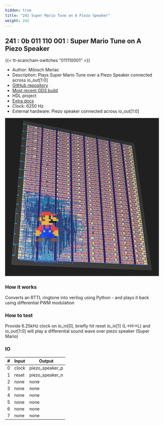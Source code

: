 ```yaml
---
hidden: true
title: "241 Super Mario Tune on A Piezo Speaker"
weight: 242
---
```


## 241 : 0b 011 110 001 : Super Mario Tune on A Piezo Speaker

{{< tt-scanchain-switches "011110001" >}}

* Author: Milosch Meriac
* Description: Plays Super Mario Tune over a Piezo Speaker connected across io_out[1:0]
* [GitHub repository](https://github.com/meriac/tt03-play-tune)
* [Most recent GDS build](https://github.com/meriac/tt03-play-tune/actions/runs/4788627806)
* HDL project
* [Extra docs](https://github.com/meriac/tt03-play-tune#readme)
* Clock: 6250 Hz
* External hardware: Piezo speaker connected across io_out[1:0]

![picture](images/chip-design.png)

### How it works

Converts an RTTL ringtone into verilog using Python - and plays it back using differential PWM modulation


### How to test

Provide 6.25kHz clock on io_in[0], briefly hit reset io_in[1] (L->H->L) and io_out[1:0] will play a differential sound wave over piezo speaker (Super Mario)


### IO

| # | Input        | Output       |
|---|--------------|--------------|
| 0 | clock  | piezo_speaker_p |
| 1 | reset  | piezo_speaker_n |
| 2 | none  | none |
| 3 | none  | none |
| 4 | none  | none |
| 5 | none  | none |
| 6 | none  | none |
| 7 | none  | none |
